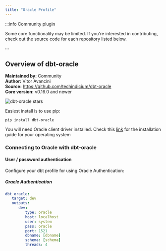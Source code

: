 ```yaml
---
title: "Oracle Profile"
---
```


:::info Community plugin

Some core functionality may be limited. If you're interested in contributing, check out the source code for each repository listed below.

:::

## Overview of dbt-oracle
**Maintained by:** Community      
**Author:** Vitor Avancini    
**Source:** https://github.com/techindicium/dbt-oracle    
**Core version:** v0.16.0 and newer     

![dbt-oracle stars](https://img.shields.io/github/stars/techindicium/dbt-oracle?style=for-the-badge)

Easiest install is to use pip:

    pip install dbt-oracle

You will need Oracle client driver installed. Check this [link](https://cx-oracle.readthedocs.io/en/latest/user_guide/installation.html) for the installation guide for your operating system

### Connecting to Oracle with **dbt-oracle** 

#### User / password authentication

Configure your dbt profile for using Oracle Authentication:

##### Oracle Authentication
<File name='profiles.yml'>

```yaml
dbt_oracle:
   target: dev
   outputs:
      dev:
         type: oracle
         host: localhost
         user: system
         pass: oracle
         port: 1521
         dbname: [dbname]
         schema: [schema]
         threads: 4
```
</File>